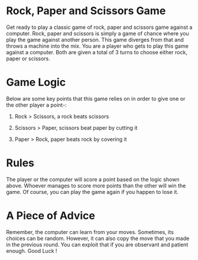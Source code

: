 # Rock, Paper and Scissors Game

Get ready to play a classic game of rock, paper and scissors game against a computer. Rock, paper and scissors is simply a game of chance where you play the game against another person. This game diverges from that and throws a machine into the mix. You are a player who gets to play this game against a computer. Both are given a total of 3 turns to choose either rock, paper or scissors. 

# Game Logic
Below are some key points that this game relies on in order to give one or the other player a point-:

1. Rock > Scissors, a rock beats scissors

2. Scissors > Paper, scissors beat paper by cutting it

3. Paper > Rock, paper beats rock by covering it

# Rules 
The player or the computer will score a point based on the logic shown above. Whoever manages to score more points than the other will win the game. Of course, you can play the game again if you happen to lose it. 

# A Piece of Advice
Remember, the computer can learn from your moves. Sometimes, its choices can be random. However, it can also copy the move that you made in the previous round. You can exploit that if you are observant and patient enough. Good Luck !
